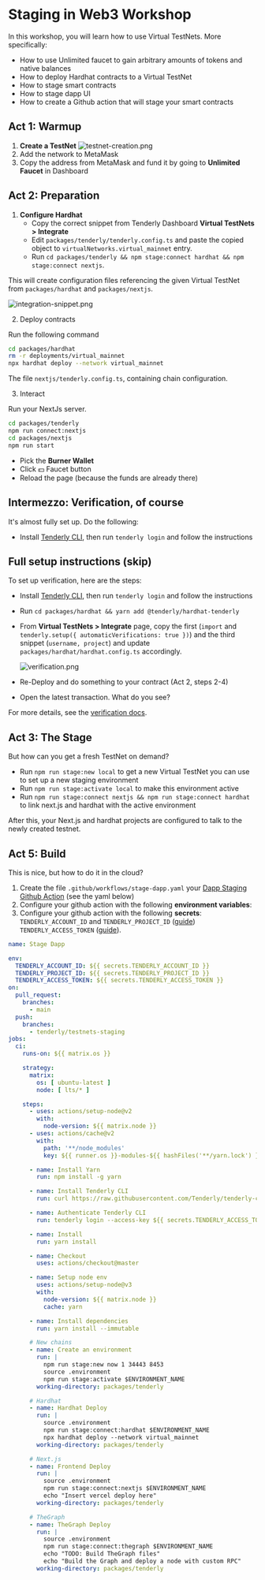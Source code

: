 # Staging in Web3 Workshop

In this workshop, you will learn how to use Virtual TestNets. More specifically:

- How to use Unlimited faucet to gain arbitrary amounts of tokens and native balances
- How to deploy Hardhat contracts to a Virtual TestNet
- How to stage smart contracts
- How to stage dapp UI
- How to create a Github action that will stage your smart contracts

## Act 1: Warmup

1. **Create a TestNet**
   ![testnet-creation.png](testnet-creation.png)
2. Add the network to MetaMask
3. Copy the address from MetaMask and fund it by going to **Unlimited Faucet** in Dashboard

## Act 2: Preparation

1. **Configure Hardhat**
    - Copy the correct snippet from Tenderly Dashboard **Virtual TestNets > Integrate**
    - Edit `packages/tenderly/tenderly.config.ts` and paste the copied object to `virtualNetworks.virtual_mainnet`
      entry.
    - Run `cd packages/tenderly && npm stage:connect hardhat && npm stage:connect nextjs`.

This will create configuration files referencing the given Virtual TestNet from `packages/hardhat`
and `packages/nextjs`.

![integration-snippet.png](integration-snippet.png)

2. Deploy contracts

Run the following command

```bash
cd packages/hardhat
rm -r deployments/virtual_mainnet
npx hardhat deploy --network virtual_mainnet
```

The file `nextjs/tenderly.config.ts`, containing chain configuration.

3. Interact

Run your NextJs server.

```bash
cd packages/tenderly
npm run connect:nextjs
cd packages/nextjs
npm run start
```

- Pick the **Burner Wallet**
- Click 💵 Faucet button
- Reload the page (because the funds are already there)

## Intermezzo: Verification, of course

It's almost fully set up. Do the following:

- Install [Tenderly CLI](https://github.com/Tenderly/tenderly-cli?tab=readme-ov-file#installation), then
  run `tenderly login` and follow the instructions

## Full setup instructions (skip)

To set up verification, here are the steps:

- Install [Tenderly CLI](https://github.com/Tenderly/tenderly-cli?tab=readme-ov-file#installation), then
  run `tenderly login` and follow the instructions
- Run `cd packages/hardhat && yarn add @tenderly/hardhat-tenderly`
- From **Virtual TestNets > Integrate** page, copy the first (`import`
  and `tenderly.setup({ automaticVerifications: true })`) and the third
  snippet (`username, project`) and update `packages/hardhat/hardhat.config.ts` accordingly.

  ![verification.png](verification.png)

- Re-Deploy and do something to your contract (Act 2, steps 2-4)
- Open the latest transaction. What do you see?

For more details, see
the [verification docs](https://docs.tenderly.co/virtual-testnets/develop/deploy-contracts#deploy-contracts-using-hardhat).

## Act 3: The Stage

But how can you get a fresh TestNet on demand?

- Run `npm run stage:new local` to get a new Virtual TestNet you can use to set up a new staging environment
- Run `npm run stage:activate local` to make this environment active
- Run `npm run stage:connect nextjs && npm run stage:connect hardhat` to link next.js and hardhat with the active
  environment

After this, your Next.js and hardhat projects are configured to talk to the newly created testnet.

## Act 5: Build

This is nice, but how to do it in the cloud?

1. Create the file `.github/workflows/stage-dapp.yaml`
   your [Dapp Staging Github Action](https://docs.github.com/en/actions/quickstart)  (see the yaml below)
2. Configure your github action with the following **environment variables**:
3. Configure your github action with the following **secrets**:
   `TENDERLY_ACCOUNT_ID`
   and `TENDERLY_PROJECT_ID` ([guide](https://docs.tenderly.co/account/projects/account-project-slug))
   `TENDERLY_ACCESS_TOKEN` ([guide](https://docs.tenderly.co/account/projects/how-to-generate-api-access-token)).

```yaml filename='stage-dapp' showLineNumbers
name: Stage Dapp

env:
  TENDERLY_ACCOUNT_ID: ${{ secrets.TENDERLY_ACCOUNT_ID }}
  TENDERLY_PROJECT_ID: ${{ secrets.TENDERLY_PROJECT_ID }}
  TENDERLY_ACCESS_TOKEN: ${{ secrets.TENDERLY_ACCESS_TOKEN }}
on:
  pull_request:
    branches:
      - main
  push:
    branches:
      - tenderly/testnets-staging
jobs:
  ci:
    runs-on: ${{ matrix.os }}

    strategy:
      matrix:
        os: [ ubuntu-latest ]
        node: [ lts/* ]

    steps:
      - uses: actions/setup-node@v2
        with:
          node-version: ${{ matrix.node }}
      - uses: actions/cache@v2
        with:
          path: '**/node_modules'
          key: ${{ runner.os }}-modules-${{ hashFiles('**/yarn.lock') }}

      - name: Install Yarn
        run: npm install -g yarn

      - name: Install Tenderly CLI
        run: curl https://raw.githubusercontent.com/Tenderly/tenderly-cli/master/scripts/install-linux.sh | sudo sh

      - name: Authenticate Tenderly CLI
        run: tenderly login --access-key ${{ secrets.TENDERLY_ACCESS_TOKEN }} --authentication-method access-key

      - name: Install
        run: yarn install

      - name: Checkout
        uses: actions/checkout@master

      - name: Setup node env
        uses: actions/setup-node@v3
        with:
          node-version: ${{ matrix.node }}
          cache: yarn

      - name: Install dependencies
        run: yarn install --immutable

      # New chains
      - name: Create an environment
        run: |
          npm run stage:new now 1 34443 8453
          source .environment
          npm run stage:activate $ENVIRONMENT_NAME
        working-directory: packages/tenderly

      # Hardhat
      - name: Hardhat Deploy
        run: |
          source .environment
          npm run stage:connect:hardhat $ENVIRONMENT_NAME
          npx hardhat deploy --network virtual_mainnet
        working-directory: packages/tenderly

      # Next.js
      - name: Frontend Deploy
        run: |
          source .environment
          npm run stage:connect:nextjs $ENVIRONMENT_NAME
          echo "Insert vercel deploy here"
        working-directory: packages/tenderly

      # TheGraph
      - name: TheGraph Deploy
        run: |
          source .environment
          npm run stage:connect:thegraph $ENVIRONMENT_NAME
          echo "TODO: Build TheGraph files"
          echo "Build the Graph and deploy a node with custom RPC"
        working-directory: packages/tenderly
```